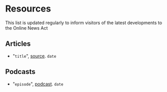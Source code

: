 # Resources

This list is updated regularly to inform visitors of the latest developments to the Online News Act

## Articles

* "`title`", [source][articleUrl]. `date`

## Podcasts

* "`episode`", [podcast][episodeUrl]. `date`

[articleUrl]: <http://www.xyz.com>
[episodeUrl]: <http://www.xyz.com>

